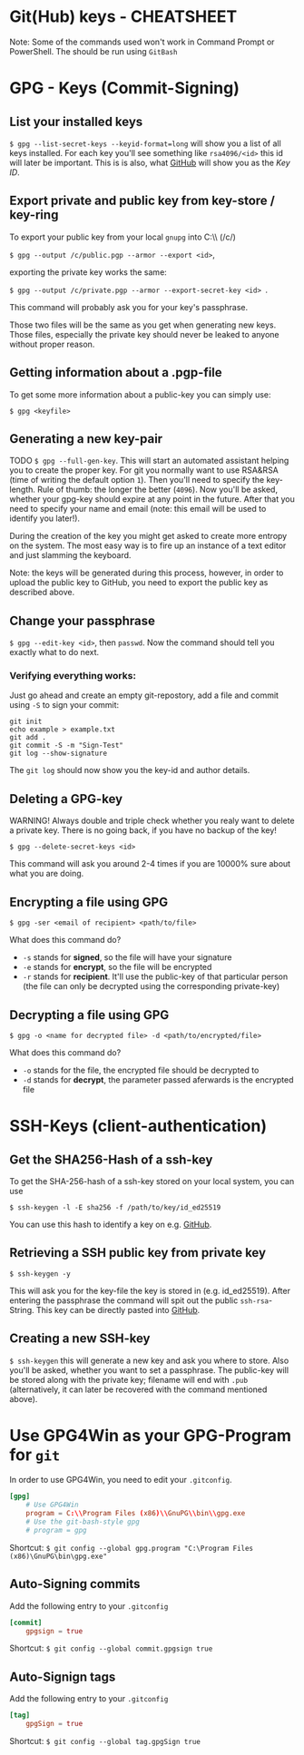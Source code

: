 # Git(Hub) keys - CHEATSHEET
Note: Some of the commands used won't work in Command Prompt or PowerShell. The should be run using `GitBash`
# GPG - Keys (Commit-Signing)
## List your installed keys
`$ gpg --list-secret-keys --keyid-format=long` will show you a list of all keys installed. For each key you'll see something like `rsa4096/<id>` this id will later be important. This is is also, what [GitHub](https://github.com/settings/keys) will show you as the _Key ID_.

## Export private and public key from key-store / key-ring
To export your public key from your local `gnupg` into C:\\\\ (/c/)

`$ gpg --output /c/public.pgp --armor --export <id>`,

exporting the private key works the same:

`$ gpg --output /c/private.pgp --armor --export-secret-key <id> `.

This command will probably ask you for your key's passphrase.

Those two files will be the same as you get when generating new keys. Those files, especially the private key should never be leaked to anyone without proper reason.

## Getting information about a .pgp-file
To get some more information about a public-key you can simply use:

`$ gpg <keyfile>`

## Generating a new key-pair
TODO
`$ gpg --full-gen-key`. This will start an automated assistant helping you to create the proper key. For git you normally want to use RSA&RSA (time of writing the default option `1`). Then you'll need to specify the key-length. Rule of thumb: the longer the better (`4096`). Now you'll be asked, whether your gpg-key should expire at any point in the future. After that you need to specify your name and email (note: this email will be used to identify you later!).

During the creation of the key you might get asked to create more entropy on the system. The most easy way is to fire up an instance of a text editor and just slamming the keyboard.

Note: the keys will be generated during this process, however, in order to upload the public key to GitHub, you need to export the public key as described above.

## Change your passphrase
`$ gpg --edit-key <id>`, then `passwd`. Now the command should tell you exactly what to do next.

### Verifying everything works:
Just go ahead and create an empty git-repostory, add a file and commit using `-S` to sign your commit:

```
git init
echo example > example.txt
git add .
git commit -S -m "Sign-Test"
git log --show-signature
```
The `git log` should now show you the key-id and author details.

## Deleting a GPG-key
WARNING! Always double and triple check whether you realy want to delete a private key. There is no going back, if you have no backup of the key!

`$ gpg --delete-secret-keys <id>`

This command will ask you around 2-4 times if you are 10000% sure about what you are doing.

## Encrypting a file using GPG
`$ gpg -ser <email of recipient> <path/to/file>`

What does this command do?

- `-s` stands for **signed**, so the file will have your signature
- `-e` stands for **encrypt**, so the file will be encrypted
- `-r` stands for **recipient**. It'll use the public-key of that particular person (the file can only be decrypted using the corresponding private-key) 

## Decrypting a file using GPG
`$ gpg -o <name for decrypted file> -d <path/to/encrypted/file>`

What does this command do?
- `-o` stands for the file, the encrypted file should be decrypted to
- `-d` stands for **decrypt**, the parameter passed aferwards is the encrypted file

# SSH-Keys (client-authentication)
## Get the SHA256-Hash of a ssh-key
To get the SHA-256-hash of a ssh-key stored on your local system, you can use 

`$ ssh-keygen -l -E sha256 -f /path/to/key/id_ed25519`

You can use this hash to identify a key on e.g. [GitHub](https://github.com/settings/keys).

## Retrieving a SSH public key from private key
`$ ssh-keygen -y `

This will ask you for the key-file the key is stored in (e.g. id_ed25519). After entering the passphrase the command will spit out the public `ssh-rsa`-String.
This key can be directly pasted into [GitHub](https://github.com/settings/keys).

## Creating a new SSH-key
`$ ssh-keygen` this will generate a new key and ask you where to store. Also you'll be asked, whether you want to set a passphrase. The public-key will be stored along with the private key; filename will end with `.pub` (alternatively, it can later be recovered with the command mentioned above).

# Use GPG4Win as your GPG-Program for `git`
In order to use GPG4Win, you need to edit your `.gitconfig`.

```toml
[gpg]
	# Use GPG4Win
	program = C:\\Program Files (x86)\\GnuPG\\bin\\gpg.exe
	# Use the git-bash-style gpg
    # program = gpg
```
Shortcut: `$ git config --global gpg.program "C:\Program Files (x86)\GnuPG\bin\gpg.exe"`

## Auto-Signing commits
Add the following entry to your `.gitconfig`
```toml
[commit]
	gpgsign = true
```
Shortcut: `$ git config --global commit.gpgsign true`

## Auto-Signign tags
Add the following entry to your `.gitconfig`
```toml
[tag]
	gpgSign = true
```
Shortcut: `$ git config --global tag.gpgSign true`